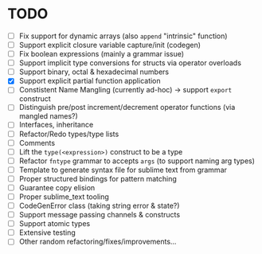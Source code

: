 **TODO**
========
- [ ] Fix support for dynamic arrays (also `append` "intrinsic" function)
- [ ] Support explicit closure variable capture/init (codegen)
- [ ] Fix boolean expressions (mainly a grammar issue)
- [ ] Support implicit type conversions for structs via operator overloads
- [ ] Support binary, octal & hexadecimal numbers
- [x] Support explicit partial function application
- [ ] Constistent Name Mangling (currently ad-hoc) -> support `export` construct
- [ ] Distinguish pre/post increment/decrement operator functions (via mangled names?)
- [ ] Interfaces, inheritance
- [ ] Refactor/Redo types/type lists
- [ ] Comments
- [ ] Lift the `type(<expression>)` construct to be a type
- [ ] Refactor `fntype` grammar to accepts `args` (to support naming arg types)
- [ ] Template to generate syntax file for sublime text from grammar
- [ ] Proper structured bindings for pattern matching
- [ ] Guarantee copy elision
- [ ] Proper sublime_text tooling
- [ ] CodeGenError class (taking string error & state?)
- [ ] Support message passing channels & constructs
- [ ] Support atomic types
- [ ] Extensive testing
- [ ] Other random refactoring/fixes/improvements...
